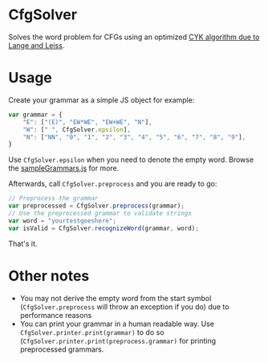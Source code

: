 CfgSolver
=========

Solves the word problem for CFGs using an optimized [CYK algorithm due to Lange and Leiss](http://www2.tcs.ifi.lmu.de/SeeYK/paper.pdf).

# Usage
Create your grammar as a simple JS object for example:

```javascript
var grammar = {
	"E": ["(E)", "EW*WE", "EW+WE", "N"],
	"W": [" ", CfgSolver.epsilon],
	"N": ["NN", "0", "1", "2", "3", "4", "5", "6", "7", "8", "9"],
}
```
Use `CfgSolver.epsilon` when you need to denote the empty word.
Browse the [sampleGrammars.js](#sampleGrammars.js) for more.

Afterwards, call `CfgSolver.preprocess` and you are ready to go:
```javascript
// Preprocess the grammar
var preprocessed = CfgSolver.preprocess(grammar);
// Use the preprocessed grammar to validate strings
var word = "yourtestgoeshere";
var isValid = CfgSolver.recognizeWord(grammar, word);
```

That's it.

# Other notes
* You may not derive the empty word from the start symbol (`CfgSolver.preprocess` will throw an exception if you do) due to performance reasons
* You can print your grammar in a human readable way. Use `CfgSolver.printer.print(grammar)` to do so (`CfgSolver.printer.print(preprocess.grammar)` for printing preprocessed grammars.